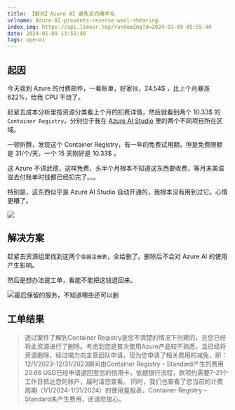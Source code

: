 ```yaml
---
title: 【避坑】Azure AI 避免反向薅羊毛
urlname: Azure-AI-prevents-reverse-wool-shearing
index_img: https://api.limour.top/randomImg?d=2024-01-09 05:55:40
date: 2024-01-09 13:55:40
tags: openai
---
```

## 起因
今天收到 Azure 的付费邮件，一看账单，好家伙，24.54$ ，比上个月暴涨 622%，给我 CPU 干烧了。

赶紧去成本分析里按资源分类看上个月的扣费详情，然后就看到两个 10.33$ 的 `Container Registry`，分别位于我在 [Azure AI Studio](http://ai.azure.com/) 里的两个不同项目所在区域。

一顿折腾，发现这个 Container Registry，有一年的免费试用期，但是免费限额是 31/个/天，一个 15 天刚好是 10.33$ 。

这 Azure 不讲武德，这样免费，头半个月根本不知道这东西要收费，等月末美滋滋去付账单时钱都已经扣完了。。。

特别是，这东西似乎是 Azure AI Studio 自动开通的，我根本没有用到过它。心情更糟了。

![](https://img.limour.top/2024/01/09/659ce07c76fd0.webp)
## 解决方案
赶紧去资源组里找到这两个`容器注册表`，全给删了。删除后不会对 Azure AI 的使用产生影响。

然后是想办法提工单，看能不能把这钱退回来。

![最后保留的服务，不知道哪些还可以删](https://img.limour.top/2024/01/09/659ce568e9756.webp)

## 工单结果
> 透过案件了解到Container Registry是您不清楚的情况下创建的，且您已经将此资源进行了删除。考虑到您是首次使用Azure产品较不熟悉，且已经将资源删除，经过竭力向主管团队申请，现为您申请了相关费用的减免，即：
12/1/2023-12/31/2023期间由Container Registry – Standard产生的费用20.66 USD已经申请退回至您的信用卡，依据银行流程，款项约需要7-21个工作日抵达您的账户，届时请您查看。
同时，我们也查看了您当前的计费周期（1/1/2024-1/31/2024）的使用量报表，Container Registry – Standard未产生费用，还请您放心。